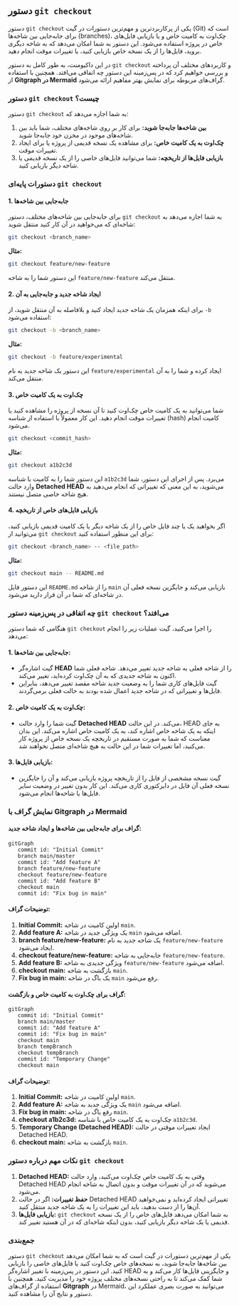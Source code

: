 ## دستور `git checkout`

دستور `git checkout` یکی از پرکاربردترین و مهم‌ترین دستورات در گیت (Git) است که برای جابه‌جایی بین شاخه‌ها (branches)، چک‌اوت به کامیت خاص و یا بازیابی فایل‌های خاص در پروژه استفاده می‌شود. این دستور به شما امکان می‌دهد که به شاخه دیگری بروید، فایل‌ها را از یک نسخه خاص بازیابی کنید، یا تغییرات موقت انجام دهید.

در این داکیومنت، به طور کامل به دستور `git checkout` و کاربردهای مختلف آن پرداخته و بررسی خواهیم کرد که در پس‌زمینه این دستور چه اتفاقی می‌افتد. همچنین با استفاده از **Gitgraph در Mermaid** گراف‌های مربوطه برای نمایش بهتر مفاهیم ارائه می‌شود.

### دستور `git checkout` چیست؟

دستور `git checkout` به شما اجازه می‌دهد که:

1. **بین شاخه‌ها جابه‌جا شوید:** برای کار بر روی شاخه‌های مختلف، شما باید بین شاخه‌های موجود در مخزن خود جابه‌جا شوید.
2. **چک‌اوت به یک کامیت خاص:** برای مشاهده یک نسخه قدیمی از پروژه یا برای ایجاد تغییرات موقت.
3. **بازیابی فایل‌ها از تاریخچه:** شما می‌توانید فایل‌های خاصی را از یک نسخه قدیمی یا شاخه دیگر بازیابی کنید.

### دستورات پایه‌ای `git checkout`

#### 1. جابه‌جایی بین شاخه‌ها

برای جابه‌جایی بین شاخه‌های مختلف، دستور `git checkout` به شما اجازه می‌دهد به شاخه‌ای که می‌خواهید در آن کار کنید منتقل شوید:

```bash
git checkout <branch_name>
```

**مثال:**

```bash
git checkout feature/new-feature
```

این دستور شما را به شاخه `feature/new-feature` منتقل می‌کند.

#### 2. ایجاد شاخه جدید و جابه‌جایی به آن

برای اینکه همزمان یک شاخه جدید ایجاد کنید و بلافاصله به آن منتقل شوید، از `-b` استفاده می‌شود:

```bash
git checkout -b <branch_name>
```

**مثال:**

```bash
git checkout -b feature/experimental
```

این دستور یک شاخه جدید به نام `feature/experimental` ایجاد کرده و شما را به آن منتقل می‌کند.

#### 3. چک‌اوت به یک کامیت خاص

شما می‌توانید به یک کامیت خاص چک‌اوت کنید تا آن نسخه از پروژه را مشاهده کنید یا تغییرات موقت انجام دهید. این کار معمولاً با استفاده از شناسه (hash) کامیت انجام می‌شود.

```bash
git checkout <commit_hash>
```

**مثال:**

```bash
git checkout a1b2c3d
```

این دستور شما را به کامیت با شناسه `a1b2c3d` می‌برد. پس از اجرای این دستور، شما وارد حالت **Detached HEAD** می‌شوید، به این معنی که تغییراتی که انجام می‌دهید به هیچ شاخه خاصی متصل نیستند.

#### 4. بازیابی فایل‌های خاص از تاریخچه

اگر بخواهید یک یا چند فایل خاص را از یک شاخه دیگر یا یک کامیت قدیمی بازیابی کنید، می‌توانید از `git checkout` برای این منظور استفاده کنید:

```bash
git checkout <branch_name> -- <file_path>
```

**مثال:**

```bash
git checkout main -- README.md
```

این دستور فایل `README.md` را از شاخه `main` بازیابی می‌کند و جایگزین نسخه فعلی آن در شاخه‌ای که شما در آن قرار دارید می‌شود.

### چه اتفاقی در پس‌زمینه دستور `git checkout` می‌افتد؟

هنگامی که شما دستور `git checkout` را اجرا می‌کنید، گیت عملیات زیر را انجام می‌دهد:

#### 1. **جابه‌جایی بین شاخه‌ها:**

- گیت اشاره‌گر **HEAD** را از شاخه فعلی به شاخه جدید تغییر می‌دهد. شاخه فعلی شما اکنون به شاخه جدیدی که به آن چک‌اوت کرده‌اید، تغییر می‌کند.
- گیت فایل‌های کاری شما را به وضعیت جدید شاخه مقصد تغییر می‌دهد، بنابراین فایل‌ها و تغییراتی که در شاخه جدید اعمال شده بودند به حالت فعلی برمی‌گردند.

#### 2. **چک‌اوت به یک کامیت خاص:**

- گیت شما را وارد حالت **Detached HEAD** می‌کند. در این حالت، HEAD به جای اینکه به یک شاخه خاص اشاره کند، به یک کامیت خاص اشاره می‌کند. این بدان معناست که شما به صورت مستقیم در تاریخچه یک نسخه خاص از پروژه کار می‌کنید، اما تغییرات شما در این حالت به هیچ شاخه‌ای متصل نخواهند شد.

#### 3. **بازیابی فایل‌ها:**

- گیت نسخه مشخصی از فایل را از تاریخچه پروژه بازیابی می‌کند و آن را جایگزین نسخه فعلی آن فایل در دایرکتوری کاری می‌کند. این کار بدون تغییر در وضعیت سایر فایل‌ها یا شاخه‌ها انجام می‌شود.

### نمایش گراف با Gitgraph در Mermaid

#### گراف برای جابه‌جایی بین شاخه‌ها و ایجاد شاخه جدید:

```mermaid
gitGraph
   commit id: "Initial Commit"
   branch main/master
   commit id: "Add feature A"
   branch feature/new-feature
   checkout feature/new-feature
   commit id: "Add feature B"
   checkout main
   commit id: "Fix bug in main"
```

#### توضیحات گراف:

1. **Initial Commit:** اولین کامیت در شاخه `main`.
2. **Add feature A:** یک ویژگی جدید در شاخه `main` اضافه می‌شود.
3. **branch feature/new-feature:** یک شاخه جدید به نام `feature/new-feature` ایجاد می‌شود.
4. **checkout feature/new-feature:** جابه‌جایی به شاخه `feature/new-feature`.
5. **Add feature B:** ویژگی جدیدی به شاخه `feature/new-feature` اضافه می‌شود.
6. **checkout main:** بازگشت به شاخه `main`.
7. **Fix bug in main:** یک باگ در شاخه `main` رفع می‌شود.

#### گراف برای چک‌اوت به کامیت خاص و بازگشت:

```mermaid
gitGraph
   commit id: "Initial Commit"
   branch main/master
   commit id: "Add feature A"
   commit id: "Fix bug in main"
   checkout main
   branch tempBranch
   checkout tempBranch
   commit id: "Temporary Change"
   checkout main
```

#### توضیحات گراف:

1. **Initial Commit:** اولین کامیت در شاخه `main`.
2. **Add feature A:** یک ویژگی جدید به شاخه `main` اضافه می‌شود.
3. **Fix bug in main:** رفع باگ در شاخه `main`.
4. **checkout a1b2c3d:** چک‌اوت به یک کامیت خاص با شناسه `a1b2c3d`.
5. **Temporary Change (Detached HEAD):** ایجاد تغییرات موقتی در حالت Detached HEAD.
6. **checkout main:** بازگشت به شاخه `main`.

### نکات مهم درباره دستور `git checkout`

1. **Detached HEAD:** وقتی به یک کامیت خاص چک‌اوت می‌کنید، وارد حالت Detached HEAD می‌شوید که در آن تغییرات موقت و بدون اتصال به شاخه انجام می‌شود.
2. **حفظ تغییرات:** اگر در حالت Detached HEAD تغییراتی ایجاد کرده‌اید و نمی‌خواهید آن‌ها را از دست بدهید، باید این تغییرات را به یک شاخه جدید منتقل کنید.
3. **بازیابی فایل‌ها:** `git checkout` به شما امکان می‌دهد فایل‌های خاص را از یک نسخه قدیمی یا یک شاخه دیگر بازیابی کنید، بدون اینکه شاخه‌ای که در آن هستید تغییر کند.

### جمع‌بندی

دستور `git checkout` یکی از مهم‌ترین دستورات در گیت است که به شما امکان می‌دهد بین شاخه‌ها جابه‌جا شوید، به نسخه‌های خاص چک‌اوت کنید یا فایل‌های خاصی را بازیابی کنید. این دستور در پس‌زمینه با تغییر اشاره‌گر HEAD و جایگزینی فایل‌ها کار می‌کند و به شما کمک می‌کند تا به راحتی نسخه‌های مختلف پروژه خود را مدیریت کنید. همچنین با استفاده از گراف‌های **Gitgraph** در Mermaid، می‌توانید به صورت بصری عملکرد این دستور و نتایج آن را مشاهده کنید.
